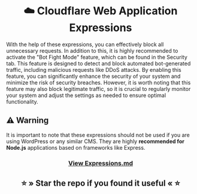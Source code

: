 <div align="center">
    <h1>☁️ Cloudflare Web Application Expressions</h1>
</div>

With the help of these expressions, you can effectively block all unnecessary requests.
In addition to this, it is highly recommended to activate the "Bot Fight Mode" feature, which can be found in the Security tab.
This feature is designed to detect and block automated bot-generated traffic, including malicious requests like DDoS attacks.
By enabling this feature, you can significantly enhance the security of your system and minimize the risk of security breaches.
However, it is worth noting that this feature may also block legitimate traffic, so it is crucial to regularly monitor your system and adjust the settings as needed to ensure optimal functionality.

## ⚠️ Warning
It is important to note that these expressions should not be used if you are using WordPress or any similar CMS.
They are highly **recommended for Node.js** applications based on frameworks like Express.

<div align="center">
    <h3><a href="Expressions.md">View Expressions.md</a></h3>
</div>

<div align="center">
    <h2>⭐ » Star the repo if you found it useful « ⭐</h2>
</div>